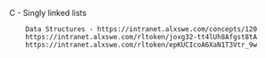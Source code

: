 C - Singly linked lists

		Data Structures - https://intranet.alxswe.com/concepts/120
		https://intranet.alxswe.com/rltoken/joxg32-tt4lUh8Afgst8tA
		https://intranet.alxswe.com/rltoken/epKUCIcoA6XaN1T3Vtr_9w
